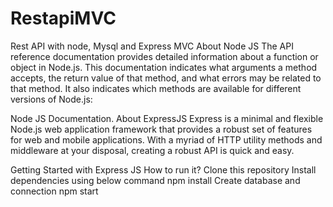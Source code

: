# RestapiMVC
Rest API with node, Mysql and Express MVC
About Node JS
The API reference documentation provides detailed information about a function or object in Node.js. This documentation indicates what arguments a method accepts, the return value of that method, and what errors may be related to that method. It also indicates which methods are available for different versions of Node.js:

Node JS Documentation.
About ExpressJS
Express is a minimal and flexible Node.js web application framework that provides a robust set of features for web and mobile applications. With a myriad of HTTP utility methods and middleware at your disposal, creating a robust API is quick and easy.

Getting Started with Express JS
How to run it?
Clone this repository
Install dependencies using below command npm install
Create database and connection
npm start
